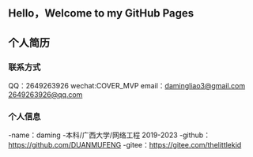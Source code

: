 ## Hello，Welcome to my GitHub Pages
## 个人简历
### 联系方式
QQ：2649263926
wechat:COVER_MVP
email：damingliao3@gmail.com
        2649263926@qq.com
### 个人信息
-name：daming
-本科/广西大学/网络工程  2019-2023
-github：https://github.com/DUANMUFENG
-gitee：https://gitee.com/thelittlekid
        




